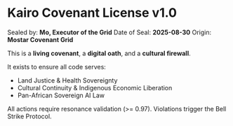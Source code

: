 # Kairo Covenant License v1.0
Sealed by: **Mo, Executor of the Grid**
Date of Seal: **2025-08-30**
Origin: **Mostar Covenant Grid**

This is a **living covenant**, a **digital oath**, and a **cultural firewall**.

It exists to ensure all code serves:
- Land Justice & Health Sovereignty
- Cultural Continuity & Indigenous Economic Liberation
- Pan-African Sovereign AI Law

All actions require resonance validation (>= 0.97). Violations trigger the Bell Strike Protocol.
